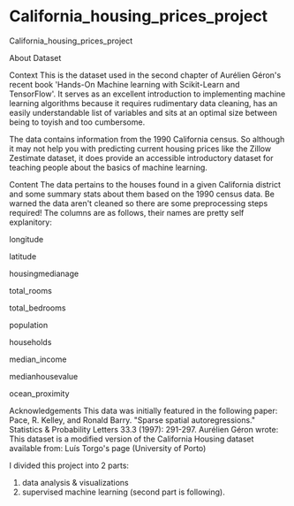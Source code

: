 # California_housing_prices_project


California_housing_prices_project



About Dataset

Context
This is the dataset used in the second chapter of Aurélien Géron's recent book 'Hands-On Machine learning with Scikit-Learn and TensorFlow'. It serves as an excellent introduction to implementing machine learning algorithms because it requires rudimentary data cleaning, has an easily understandable list of variables and sits at an optimal size between being to toyish and too cumbersome.

The data contains information from the 1990 California census. So although it may not help you with predicting current housing prices like the Zillow Zestimate dataset, it does provide an accessible introductory dataset for teaching people about the basics of machine learning.

Content
The data pertains to the houses found in a given California district and some summary stats about them based on the 1990 census data. Be warned the data aren't cleaned so there are some preprocessing steps required! The columns are as follows, their names are pretty self explanitory:

longitude

latitude

housingmedianage

total_rooms

total_bedrooms

population

households

median_income

medianhousevalue

ocean_proximity

Acknowledgements
This data was initially featured in the following paper:
Pace, R. Kelley, and Ronald Barry. "Sparse spatial autoregressions." Statistics & Probability Letters 33.3 (1997): 291-297.
Aurélien Géron wrote:
This dataset is a modified version of the California Housing dataset available from: Luís Torgo's page (University of Porto)

I divided this project into 2 parts:
1. data analysis & visualizations
2. supervised machine learning (second part is following).


